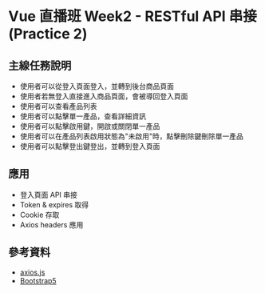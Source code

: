 # Vue 直播班 Week2 - RESTful API 串接 (Practice 2)
## 主線任務說明
* 使用者可以從登入頁面登入，並轉到後台商品頁面
* 使用者若無登入直接進入商品頁面，會被導回登入頁面
* 使用者可以查看產品列表
* 使用者可以點擊單一產品，查看詳細資訊
* 使用者可以點擊啟用鍵，開啟或關閉單一產品
* 使用者可以在產品列表啟用狀態為"未啟用"時，點擊刪除鍵刪除單一產品
* 使用者可以點擊登出鍵登出，並轉到登入頁面

## 應用
* 登入頁面 API 串接
* Token & expires 取得
* Cookie 存取
* Axios headers 應用

## 參考資料
* [axios.js](https://github.com/axios/axios)
* [Bootstrap5](https://bootstrap5.hexschool.com/docs/5.1/getting-started/introduction/)
